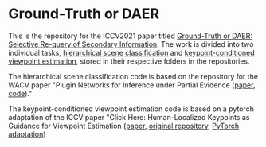 # Ground-Truth or DAER
This is the repository for the ICCV2021 paper titled [Ground-Truth or DAER: Selective Re-query of Secondary Information](https://arxiv.org/abs/2009.07414). The work is divided into two individual tasks, [hierarchical scene classification](https://github.com/lemmersj/ground-truth-or-daer/tree/main/hsc) and [keypoint-conditioned viewpoint estimation](https://github.com/lemmersj/ground-truth-or-daer/tree/main/kcve), stored in their respective folders in the repositories.

The hierarchical scene classification code is based on the repository for the WACV paper "Plugin Networks for Inference under Partial Evidence ([paper](https://openaccess.thecvf.com/content_WACV_2020/papers/Koperski_Plugin_Networks_for_Inference_under_Partial_Evidence_WACV_2020_paper.pdf), [code](https://github.com/tooploox/plugin-networks))."

The keypoint-conditioned viewpoint estimation code is based on a pytorch adaptation of the ICCV paper "Click Here: Human-Localized Keypoints as Guidance for Viewpoint Estimation ([paper](https://openaccess.thecvf.com/content_ICCV_2017/papers/Szeto_Click_Here_Human-Localized_ICCV_2017_paper.pdf), [original repository](https://github.com/rszeto/click-here-cnn), [PyTorch adaptation](https://github.com/mbanani/pytorch-clickhere-cnn))
